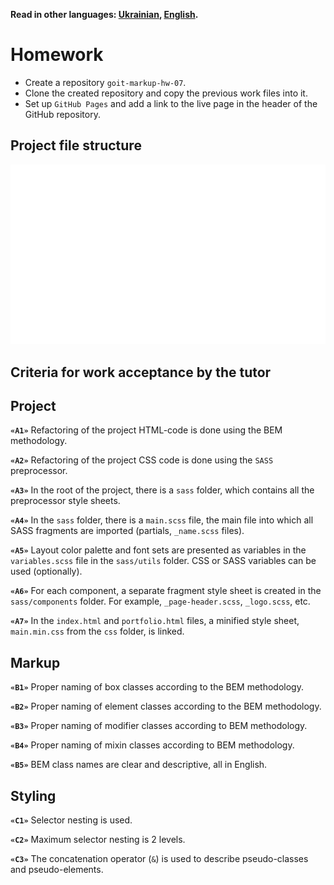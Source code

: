 **Read in other languages: [Ukrainian](README.md), [English](README.en.md).**

# Homework

- Create a repository `goit-markup-hw-07`.
- Clone the created repository and copy the previous work files into it.
- Set up `GitHub Pages` and add a link to the live page in the header of the
  GitHub repository.

## Project file structure

![Project file structure](./preview.svg)

## Criteria for work acceptance by the tutor

## Project

**`«A1»`** Refactoring of the project HTML-code is done using the BEM
methodology.

**`«A2»`** Refactoring of the project CSS code is done using the `SASS`
preprocessor.

**`«A3»`** In the root of the project, there is a `sass` folder, which contains
all the preprocessor style sheets.

**`«A4»`** In the `sass` folder, there is a `main.scss` file, the main file into
which all SASS fragments are imported (partials, `_name.scss` files).

**`«A5»`** Layout color palette and font sets are presented as variables in the
`variables.scss` file in the `sass/utils` folder. CSS or SASS variables can be
used (optionally).

**`«A6»`** For each component, a separate fragment style sheet is created in the
`sass/components` folder. For example, `_page-header.scss`, `_logo.scss`, etc.

**`«A7»`** In the `index.html` and `portfolio.html` files, a minified style
sheet, `main.min.css` from the `css` folder, is linked.

## Markup

**`«B1»`** Proper naming of box classes according to the BEM methodology.

**`«B2»`** Proper naming of element classes according to the BEM methodology.

**`«B3»`** Proper naming of modifier classes according to BEM methodology.

**`«B4»`** Proper naming of mixin classes according to BEM methodology.

**`«B5»`** BEM class names are clear and descriptive, all in English.

## Styling

**`«C1»`** Selector nesting is used.

**`«C2»`** Maximum selector nesting is 2 levels.

**`«C3»`** The concatenation operator (`&`) is used to describe pseudo-classes
and pseudo-elements.
